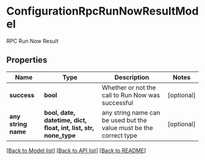 # ConfigurationRpcRunNowResultModel

RPC Run Now Result

## Properties
Name | Type | Description | Notes
------------ | ------------- | ------------- | -------------
**success** | **bool** | Whether or not the call to Run Now was successful | [optional] 
**any string name** | **bool, date, datetime, dict, float, int, list, str, none_type** | any string name can be used but the value must be the correct type | [optional]

[[Back to Model list]](../README.md#documentation-for-models) [[Back to API list]](../README.md#documentation-for-api-endpoints) [[Back to README]](../README.md)


